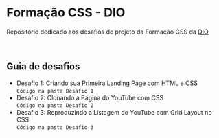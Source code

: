 # Formação CSS - DIO

Repositório dedicado aos desafios de projeto da Formação CSS da [DIO](https://www.dio.me)

<br>

## Guia de desafios

- Desafio 1: Criando sua Primeira Landing Page com HTML e CSS <br> `Código na pasta Desafio 1`
- Desafio 2: Clonando a Página do YouTube com CSS <br> `Código na pasta Desafio 2`
- Desafio 3: Reproduzindo a Listagem do YouTube com Grid Layout no CSS <br> `Código na pasta Desafio 3`